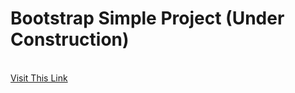 <html>
  <body>
    <h1>
      Bootstrap Simple Project (Under Construction) </h1>
    <br>
    <a href="https://mahekarim.github.io/bootstrapproject.github.io">Visit This Link</a>
  </body>
  </html>
